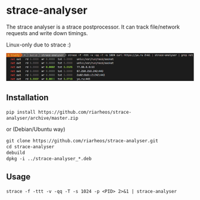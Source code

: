 # strace-analyser
The strace analyser is a strace postprocessor.
It can track file/network requests and write down timings.

Linux-only due to strace :)

![Strace Analyser Preview](https://github.com/riarheos/strace-analyser/raw/master/strace_image.png)

## Installation

    pip install https://github.com/riarheos/strace-analyser/archive/master.zip

or (Debian/Ubuntu way)

    git clone https://github.com/riarheos/strace-analyser.git
    cd strace-analyser
    debuild
    dpkg -i ../strace-analyser_*.deb
    
## Usage

    strace -f -ttt -v -qq -T -s 1024 -p <PID> 2>&1 | strace-analyser
